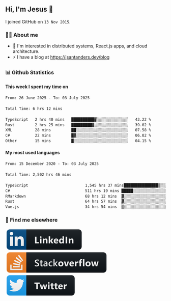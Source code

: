 ## Hi, I'm Jesus 👋

I joined GitHub on `13 Nov 2015`.

<!-- Talking about you -->

### 👨‍💻 About me

- 👦 I'm interested in distributed systems, React.js apps, and cloud architecture.
- ⚡️ I have a blog at <https://jsantanders.dev/blog>

### 📊 Github Statistics

#### This week I spent my time on

<!--START_SECTION:weekly-->

```txt
From: 26 June 2025 - To: 03 July 2025

Total Time: 6 hrs 12 mins

TypeScript   2 hrs 40 mins   ██████████▓░░░░░░░░░░░░░░   43.22 %
Rust         2 hrs 25 mins   █████████▓░░░░░░░░░░░░░░░   39.02 %
XML          28 mins         ██░░░░░░░░░░░░░░░░░░░░░░░   07.58 %
C#           22 mins         █▓░░░░░░░░░░░░░░░░░░░░░░░   06.02 %
Other        15 mins         █░░░░░░░░░░░░░░░░░░░░░░░░   04.15 %
```

<!--END_SECTION:weekly-->

#### My most used languages

<!--START_SECTION:alltime-->

```txt
From: 15 December 2020 - To: 03 July 2025

Total Time: 2,502 hrs 46 mins

TypeScript                         1,545 hrs 37 mins███████████████▒░░░░░░░░░   61.76 %
C#                                 511 hrs 19 mins █████░░░░░░░░░░░░░░░░░░░░   20.43 %
RMarkdown                          68 hrs 12 mins  ▓░░░░░░░░░░░░░░░░░░░░░░░░   02.73 %
Rust                               64 hrs 57 mins  ▓░░░░░░░░░░░░░░░░░░░░░░░░   02.60 %
Vue.js                             34 hrs 54 mins  ▒░░░░░░░░░░░░░░░░░░░░░░░░   01.40 %
```

<!--END_SECTION:alltime-->

### 📢 Find me elsewhere

<p>
  <a target="_blank" href="https://linkedin.com/in/jsantanders">
    <img src="https://github.com/jsantanders/jsantanders/blob/master/img/linkedin.svg" alt="LinkedIn" style="vertical-align:top; margin:4px">
  </a>
  
  <a target="_blank" href="https://stackoverflow.com/users/7318331/jesus-santander">
    <img src="https://github.com/jsantanders/jsantanders/blob/master/img/stackoverflow.svg" alt="StackOverflow" style="vertical-align:top; margin:4px">
  </a>
  
  <a target="_blank" href="http://twitter.com/jsantanders">
    <img src="https://github.com/jsantanders/jsantanders/blob/master/img/twitter.svg" alt="Twitter" style="vertical-align:top; margin:4px">
  </a>
</p>
